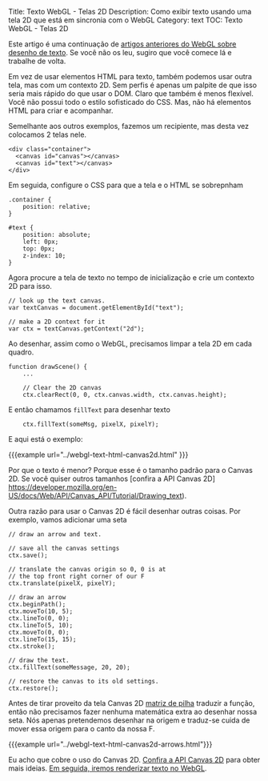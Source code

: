 Title: Texto WebGL - Telas 2D
Description: Como exibir texto usando uma tela 2D que está em sincronia com o WebGL
Category: text
TOC: Texto WebGL - Telas 2D


Este artigo é uma continuação de [artigos anteriores do WebGL sobre desenho de texto](webgl-text-html.html). Se você não os leu, sugiro que você comece lá e trabalhe de volta.

Em vez de usar elementos HTML para texto, também podemos usar outra tela, mas com um contexto 2D. Sem perfis é apenas um palpite de que isso seria mais rápido do que usar o DOM. Claro que também é menos flexível. Você não possui todo o estilo sofisticado do CSS. Mas, não há elementos HTML para criar e acompanhar.

Semelhante aos outros exemplos, fazemos um recipiente, mas desta vez colocamos 2 telas nele.

    <div class="container">
      <canvas id="canvas"></canvas>
      <canvas id="text"></canvas>
    </div>

Em seguida, configure o CSS para que a tela e o HTML se sobrepnham

    .container {
        position: relative;
    }

    #text {
        position: absolute;
        left: 0px;
        top: 0px;
        z-index: 10;
    }

Agora procure a tela de texto no tempo de inicialização e crie um contexto 2D para isso.

    // look up the text canvas.
    var textCanvas = document.getElementById("text");

    // make a 2D context for it
    var ctx = textCanvas.getContext("2d");

Ao desenhar, assim como o WebGL, precisamos limpar a tela 2D em cada quadro.

    function drawScene() {
        ...

        // Clear the 2D canvas
        ctx.clearRect(0, 0, ctx.canvas.width, ctx.canvas.height);

E então chamamos `fillText` para desenhar texto

        ctx.fillText(someMsg, pixelX, pixelY);

E aqui está o exemplo:

{{{example url="../webgl-text-html-canvas2d.html" }}}

Por que o texto é menor? Porque esse é o tamanho padrão para o Canvas 2D.
Se você quiser outros tamanhos [confira a API Canvas 2D] https://developer.mozilla.org/en-US/docs/Web/API/Canvas_API/Tutorial/Drawing_text).

Outra razão para usar o Canvas 2D é fácil desenhar outras coisas. Por exemplo, vamos adicionar uma seta

    // draw an arrow and text.

    // save all the canvas settings
    ctx.save();

    // translate the canvas origin so 0, 0 is at
    // the top front right corner of our F
    ctx.translate(pixelX, pixelY);

    // draw an arrow
    ctx.beginPath();
    ctx.moveTo(10, 5);
    ctx.lineTo(0, 0);
    ctx.lineTo(5, 10);
    ctx.moveTo(0, 0);
    ctx.lineTo(15, 15);
    ctx.stroke();

    // draw the text.
    ctx.fillText(someMessage, 20, 20);

    // restore the canvas to its old settings.
    ctx.restore();

Antes de tirar proveito da tela Canvas 2D [matriz de pilha](webgl-2d-matrix-stack.html) traduzir a função, então não precisamos fazer nenhuma matemática extra ao desenhar nossa seta. Nós apenas pretendemos desenhar na origem e traduz-se cuida de mover essa origem para o canto da nossa F.

{{{example url="../webgl-text-html-canvas2d-arrows.html"}}}

Eu acho que cobre o uso do Canvas 2D. [Confira a API Canvas 2D](https://developer.mozilla.org/en-US/docs/Web/API/CanvasRenderingContext2D) para obter mais ideias. [Em seguida, iremos renderizar texto no WebGL](webgl-text-texture.html).
